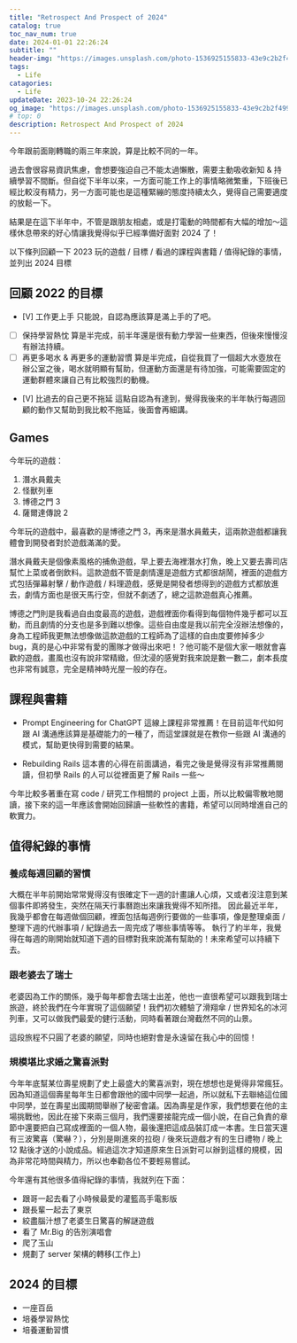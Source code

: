 ```yaml
---
title: "Retrospect And Prospect of 2024"
catalog: true
toc_nav_num: true
date: 2024-01-01 22:26:24
subtitle: ""
header-img: "https://images.unsplash.com/photo-1536925155833-43e9c2b2f499?q=80&w=2670&auto=format&fit=crop&ixlib=rb-4.0.3&ixid=M3wxMjA3fDB8MHxwaG90by1wYWdlfHx8fGVufDB8fHx8fA%3D%3D"
tags:
  - Life
catagories:
  - Life
updateDate: 2023-10-24 22:26:24
og_image: "https://images.unsplash.com/photo-1536925155833-43e9c2b2f499?q=80&w=2670&auto=format&fit=crop&ixlib=rb-4.0.3&ixid=M3wxMjA3fDB8MHxwaG90by1wYWdlfHx8fGVufDB8fHx8fA%3D%3D"
# top: 0
description: Retrospect And Prospect of 2024
---
```


今年跟前面剛轉職的兩三年來說，算是比較不同的一年。

過去會很容易資訊焦慮，會想要強迫自己不能太過懶散，需要主動吸收新知 & 持續學習不間斷。但自從下半年以來，一方面可能工作上的事情略微繁重，下班後已經比較沒有精力，另一方面可能也是這種緊繃的態度持續太久，覺得自己需要適度的放鬆一下。

結果是在這下半年中，不管是跟朋友相處，或是打電動的時間都有大幅的增加～這樣休息帶來的好心情讓我覺得似乎已經準備好面對 2024 了！

以下條列回顧一下 2023 玩的遊戲 / 目標 / 看過的課程與書籍 / 值得紀錄的事情，並列出 2024 目標

## 回顧 2022 的目標

- [V] 工作更上手
只能說，自認為應該算是滿上手的了吧。
- [ ] 保持學習熱忱
算是半完成，前半年還是很有動力學習一些東西，但後來慢慢沒有辦法持續。
- [ ] 再更多喝水 & 再更多的運動習慣
算是半完成，自從我買了一個超大水壺放在辦公室之後，喝水就明顯有幫助，但運動方面還是有待加強，可能需要固定的運動群體來讓自己有比較強烈的動機。
- [V] 比過去的自己更不拖延
這點自認為有達到，覺得我後來的半年執行每週回顧的動作又幫助到我比較不拖延，後面會再細講。

## Games

今年玩的遊戲：

1. 潛水員戴夫
2. 怪獸列車
3. 博德之門 3
4. 薩爾達傳說 2

今年玩的遊戲中，最喜歡的是博德之門 3，再來是潛水員戴夫，這兩款遊戲都讓我體會到開發者對於遊戲滿滿的愛。

潛水員戴夫是個像素風格的捕魚遊戲，早上要去海裡潛水打魚，晚上又要去壽司店幫忙上菜或者倒飲料。這款遊戲不管是劇情還是遊戲方式都很胡鬧，裡面的遊戲方式包括彈幕射擊 / 動作遊戲 / 料理遊戲，感覺是開發者想得到的遊戲方式都放進去，劇情方面也是很天馬行空，但就不劇透了，總之這款遊戲真心推薦。

博德之門則是我看過自由度最高的遊戲，遊戲裡面你看得到每個物件幾乎都可以互動，而且劇情的分支也是多到難以想像。這些自由度是我以前完全沒辦法想像的，身為工程師我更無法想像做這款遊戲的工程師為了這樣的自由度要修掉多少 bug，真的是心中非常有愛的團隊才做得出來吧！？他可能不是個大家一眼就會喜歡的遊戲，畫風也沒有說非常精緻，但沈浸的感覺對我來說是數一數二，劇本長度也非常有誠意，完全是精神時光屋一般的存在。

## 課程與書籍
- Prompt Engineering for ChatGPT
這線上課程非常推薦！在目前這年代如何跟 AI 溝通應該算是基礎能力的一種了，而這堂課就是在教你一些跟 AI 溝通的模式，幫助更快得到需要的結果。

- Rebuilding Rails
這本書的心得在前面講過，看完之後是覺得沒有非常推薦閱讀，但初學 Rails 的人可以從裡面更了解 Rails 一些～

今年比較多著重在寫 code / 研究工作相關的 project 上面，所以比較偏零散地閱讀，接下來的這一年應該會開始回歸讀一些軟性的書籍，希望可以同時增進自己的軟實力。

## 值得紀錄的事情
### 養成每週回顧的習慣
大概在半年前開始常常覺得沒有很確定下一週的計畫讓人心煩，又或者沒注意到某個事件即將發生，突然在隔天行事曆跑出來讓我覺得不知所措。
因此最近半年，我幾乎都會在每週做個回顧，裡面包括每週例行要做的一些事項，像是整理桌面 / 整理下週的代辦事項 / 紀錄過去一周完成了哪些事情等等。
執行了約半年，我覺得在每週的剛開始就知道下週的目標對我來說滿有幫助的！未來希望可以持續下去。

### 跟老婆去了瑞士
老婆因為工作的關係，幾乎每年都會去瑞士出差，他也一直很希望可以跟我到瑞士旅遊，終於我們在今年實現了這個願望！我們初次體驗了滑翔傘 / 世界知名的冰河列車，又可以做我們最愛的健行活動，同時看著跟台灣截然不同的山景。

這段旅程不只圓了老婆的願望，同時也絕對會是永遠留在我心中的回憶！

### 規模堪比求婚之驚喜派對
今年年底幫某位壽星規劃了史上最盛大的驚喜派對，現在想想也是覺得非常瘋狂。因為知道這個壽星每年生日都會跟他的國中同學一起過，所以就私下去聯絡這位國中同學，並在壽星出國期間舉辦了秘密會議。因為壽星是作家，我們想要在他的主場挑戰他，因此在接下來兩三個月，我們還要接龍完成一個小說，在自己負責的章節中還要把自己寫成裡面的一個人物，最後還把這成品裝訂成一本書。生日當天還有三波驚喜（驚嚇？），分別是剛進來的拉砲 / 後來玩遊戲才有的生日禮物 / 晚上 12 點後才送的小說成品。經過這次才知道原來生日派對可以辦到這樣的規模，因為非常花時間與精力，所以也奉勸各位不要輕易嘗試。

今年還有其他很多值得紀錄的事情，我就列在下面：
- 跟哥一起去看了小時候最愛的灌籃高手電影版
- 跟長輩一起去了東京
- 絞盡腦汁想了老婆生日驚喜的解謎遊戲
- 看了 Mr.Big 的告別演唱會
- 爬了玉山
- 規劃了 server 架構的轉移(工作上)

## 2024 的目標

- 一座百岳
- 培養學習熱忱
- 培養運動習慣
